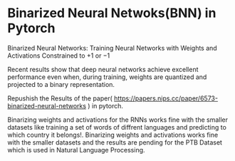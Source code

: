 # Binarized Neural Netwoks(BNN) in Pytorch

Binarized Neural Networks: Training Neural Networks with Weights and Activations Constrained to +1 or −1

Recent results show that deep neural networks achieve excellent performance even when, during training, weights are quantized and projected to a binary representation. 

Repushish the Results of the paper( https://papers.nips.cc/paper/6573-binarized-neural-networks ) in pytorch.

Binarizing weights and activations for the RNNs works fine with the smaller datasets like training a set of words of diffrent languages and predicting to which country it belongs!. Binarizing weights and activations works fine with the smaller datasets and the results are pending for the PTB Dataset which is used in Natural Language Processing. 
